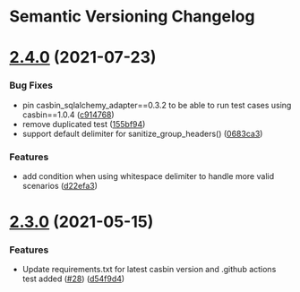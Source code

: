 # Semantic Versioning Changelog

# [2.4.0](https://github.com/pycasbin/flask-authz/compare/v2.3.0...v2.4.0) (2021-07-23)


### Bug Fixes

* pin casbin_sqlalchemy_adapter==0.3.2 to be able to run test cases using casbin==1.0.4 ([c914768](https://github.com/pycasbin/flask-authz/commit/c91476810cee8f12d2423adcbfdf0eafa9539347))
* remove duplicated test ([155bf94](https://github.com/pycasbin/flask-authz/commit/155bf9464769afe80979b1534dd270c28892ee70))
* support default delimiter for sanitize_group_headers() ([0683ca3](https://github.com/pycasbin/flask-authz/commit/0683ca395babd033a6dcc5d540e6398e8b156f4e))


### Features

* add condition when using whitespace delimiter to handle more valid scenarios ([d22efa3](https://github.com/pycasbin/flask-authz/commit/d22efa3bcc5f8738d8690fb241eb1deff9599bdb))

# [2.3.0](https://github.com/pycasbin/flask-authz/compare/v2.2.0...v2.3.0) (2021-05-15)


### Features

* Update requirements.txt for latest casbin version and .github actions test added ([#28](https://github.com/pycasbin/flask-authz/issues/28)) ([d54f9d4](https://github.com/pycasbin/flask-authz/commit/d54f9d4318438ad18e20c1ab60a6b51f8c93ced7))
